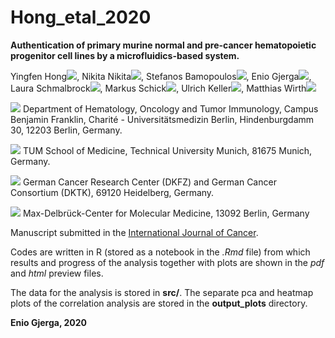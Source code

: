 # Hong_etal_2020

**Authentication of primary murine normal and pre-cancer hematopoietic progenitor cell lines by a 
microfluidics-based system.** 

Yingfen Hong<img src="https://latex.codecogs.com/svg.latex?\Large&space;^{ 1,2}"/>, Nikita Nikita<img src="https://latex.codecogs.com/svg.latex?\Large&space;^{1,2}"/>, Stefanos Bamopoulos<img src="https://latex.codecogs.com/svg.latex?\Large&space;^{1}"/>, Enio Gjerga<img src="https://latex.codecogs.com/svg.latex?\Large&space;^{1}"/>, Laura Schmalbrock<img src="https://latex.codecogs.com/svg.latex?\Large&space;^{1}"/>, Markus Schick<img src="https://latex.codecogs.com/svg.latex?\Large&space;^{1}"/>, Ulrich Keller<img src="https://latex.codecogs.com/svg.latex?\Large&space;^{1,3,4}"/>, Matthias Wirth<img src="https://latex.codecogs.com/svg.latex?\Large&space;^{1}"/>

<img src="https://latex.codecogs.com/svg.latex?\Large&space;^1"/> Department of Hematology, Oncology and Tumor Immunology, Campus Benjamin Franklin, Charité - Universitätsmedizin Berlin, Hindenburgdamm 30, 12203 Berlin, Germany.

<img src="https://latex.codecogs.com/svg.latex?\Large&space;^2"/> TUM School of Medicine, Technical University Munich, 81675 Munich, Germany.

<img src="https://latex.codecogs.com/svg.latex?\Large&space;^3"/> German Cancer Research Center (DKFZ) and German Cancer Consortium (DKTK), 69120 Heidelberg, Germany.

<img src="https://latex.codecogs.com/svg.latex?\Large&space;^4"/> Max-Delbrück-Center for Molecular Medicine, 13092 Berlin, Germany

Manuscript submitted in the [International Journal of Cancer](https://onlinelibrary.wiley.com/journal/10970215).

Codes are written in R (stored as a notebook in the *.Rmd* file) from which results and progress of the analysis together with plots are
shown in the *pdf* and *html* preview files. 

The data for the analysis is stored in **src/**.
The separate pca and heatmap plots of the correlation analysis are stored in the **output_plots** directory.

**Enio Gjerga, 2020**
